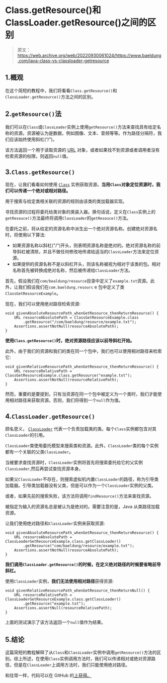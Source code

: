 # Class.getResource()和 ClassLoader.getResource()之间的区别

> 原文：<https://web.archive.org/web/20220930061024/https://www.baeldung.com/java-class-vs-classloader-getresource>

## 1.概观

在这个简短的教程中，我们将看看`Class.getResource()`和`ClassLoader.getResource()`方法之间的区别。

## 2.`getResource()`法

我们可以在`Class`或`ClassLoader`实例上使用`getResource()`方法来查找具有给定名称的资源。资源被认为是数据，例如图像、文本、音频等等。作为路径分隔符，我们应该始终使用斜杠(“/”)。

该方法返回一个用于读取资源的 [URL](/web/20221112192243/https://www.baeldung.com/java-url) 对象，或者如果找不到资源或者调用者没有检索资源的权限，则返回`null`值。

## 3.`Class.getResource()`

现在，让我们看看如何使用 [`Class`](https://web.archive.org/web/20221112192243/https://docs.oracle.com/javase/8/docs/api/java/lang/Class.html) 实例获取资源。**当用`Class`对象定位资源时，我们可以传递一个绝对或相对路径。**

用于搜索与给定类相关联的资源的规则由该类的类加载器实现。

寻找资源的过程将委托给类对象的类装入器。换句话说，定义在`Class`实例上的`getResouce()`方法最终将调用`ClassLoader`的`getResouce()`方法。

在委托之前，将从给定的资源名称中派生出一个绝对资源名称。创建绝对资源名时，将使用以下算法:

*   如果资源名称以斜杠("/")开头，则表明资源名称是绝对的。绝对资源名称的前导斜杠被清除，并且不做任何修改地传递给适当的`ClassLoader`方法来定位资源。
*   如果提供的资源名称不是以斜杠开头，则该名称被视为相对于该类的包。相对名称首先被转换成绝对名称，然后被传递给`ClassLoader`方法。

首先，假设我们在`com/bealdung/resource`目录中定义了`example.txt`资源。此外，让我们假设我们在`com.baeldung.resourc` e 包中定义了类`ClassGetResourceExample`。

现在，我们可以使用绝对路径检索资源:

```
void givenAbsoluteResourcePath_whenGetResource_thenReturnResource() {
    URL resourceAbsolutePath = ClassGetResourceExample.class
        .getResource("/com/baeldung/resource/example.txt");
    Assertions.assertNotNull(resourceAbsolutePath);
}
```

**使用`Class.getResource()`时，绝对资源路径应该以前导斜杠开始。**

此外，由于我们的资源和我们的类在同一个包中，我们也可以使用相对路径来检索它:

```
void givenRelativeResourcePath_whenGetResource_thenReturnResource() {
    URL resourceRelativePath = ClassGetResourceExample.class.getResource("example.txt");
    Assertions.assertNotNull(resourceRelativePath);
}
```

然而，重要的是要提到，只有当资源在同一个包中被定义为一个类时，我们才能使用相对路径来获取资源。否则，我们将得到一个`null`作为值。

## 4.`ClassLoader.getResource()`

顾名思义， [`ClassLoader`](/web/20221112192243/https://www.baeldung.com/java-classloaders) 代表一个负责加载类的类。每个`Class`实例都包含对其`ClassLoader`的引用。

`ClassLoader`类使用委托模型来搜索类和资源。此外，`ClassLoader`类的每个实例都有一个关联的父类`ClassLoader`。

当被要求查找资源时，`ClassLoader`实例将首先将搜索委托给它的父实例`ClassLoader`,然后再尝试查找资源本身。

如果父`ClassLoader`不存在，则搜索虚拟机内置`ClassLoader`的路径，称为引导类加载器。引导类加载器没有父类，但是可以作为一个`ClassLoader`实例的父类。

或者，如果先前的搜索失败，该方法将调用`findResource()`方法来查找资源。

被指定为输入的资源名总是被认为是绝对的。需要注意的是，Java 从类路径加载资源。

让我们使用绝对路径和`ClassLoader`实例来获取资源:

```
void givenAbsoluteResourcePath_whenGetResource_thenReturnResource() {
    URL resourceAbsolutePath = ClassLoaderGetResourceExample.class.getClassLoader()
        .getResource("com/baeldung/resource/example.txt");
    Assertions.assertNotNull(resourceAbsolutePath);
}
```

**我们调用`ClassLoader.getResource()`的时候，在定义绝对路径的时候要省略前导斜杠。**

使用`ClassLoader`实例，**我们无法使用相对路径**获得资源:

```
void givenRelativeResourcePath_whenGetResource_thenReturnNull() {
    URL resourceRelativePath = ClassLoaderGetResourceExample.class.getClassLoader()
        .getResource("example.txt");
    Assertions.assertNull(resourceRelativePath);
}
```

上面的测试演示了该方法返回一个`null`值作为结果。

## 5.结论

这篇简短的教程解释了从`Class`和`ClassLoader`实例中调用`getResource()`方法的区别。综上所述，在使用`Class`实例调用方法时，我们可以传递相对或绝对资源路径，但是在`ClassLoader`上调用方法时，我们只能使用绝对路径。

和往常一样，代码可以在 GitHub 的[上获得。](https://web.archive.org/web/20221112192243/https://github.com/eugenp/tutorials/tree/master/core-java-modules/core-java-jvm-2)